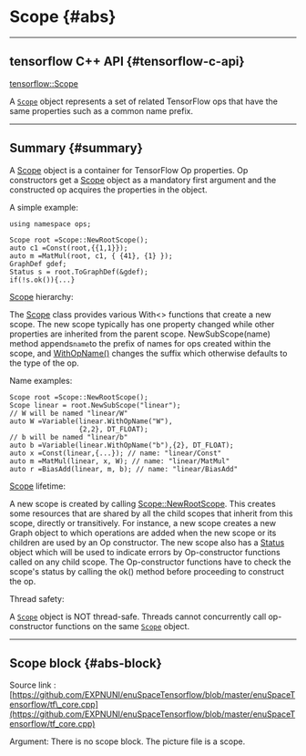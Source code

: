# Scope {#abs}

---

## tensorflow C++ API {#tensorflow-c-api}

[tensorflow::Scope](https://www.tensorflow.org/api_docs/cc/class/tensorflow/scope.html)

A [`Scope`](https://www.tensorflow.org/api_docs/cc/class/tensorflow/scope.html#classtensorflow_1_1_scope) object represents a set of related TensorFlow ops that have the same properties such as a common name prefix.

---

## Summary {#summary}

A [Scope](https://www.tensorflow.org/api_docs/cc/class/tensorflow/scope.html#classtensorflow_1_1_scope) object is a container for TensorFlow Op properties. Op constructors get a [Scope](https://www.tensorflow.org/api_docs/cc/class/tensorflow/scope.html#classtensorflow_1_1_scope) object as a mandatory first argument and the constructed op acquires the properties in the object.

A simple example:

```
using namespace ops;

Scope root =Scope::NewRootScope();
auto c1 =Const(root,{{1,1}});
auto m =MatMul(root, c1, { {41}, {1} });
GraphDef gdef;
Status s = root.ToGraphDef(&gdef);
if(!s.ok()){...}
```

[Scope](https://www.tensorflow.org/api_docs/cc/class/tensorflow/scope.html#classtensorflow_1_1_scope) hierarchy:

The [Scope](https://www.tensorflow.org/api_docs/cc/class/tensorflow/scope.html#classtensorflow_1_1_scope) class provides various With&lt;&gt; functions that create a new scope. The new scope typically has one property changed while other properties are inherited from the parent scope. NewSubScope\(name\) method appends`name`to the prefix of names for ops created within the scope, and [WithOpName\(\)](https://www.tensorflow.org/api_docs/cc/class/tensorflow/scope.html#classtensorflow_1_1_scope_1a726021aa3104fec02353e8713f1e5b63) changes the suffix which otherwise defaults to the type of the op.

Name examples:

```
Scope root =Scope::NewRootScope();
Scope linear = root.NewSubScope("linear");
// W will be named "linear/W"
auto W =Variable(linear.WithOpName("W"),
                 {2,2}, DT_FLOAT);
// b will be named "linear/b"
auto b =Variable(linear.WithOpName("b"),{2}, DT_FLOAT);
auto x =Const(linear,{...}); // name: "linear/Const"
auto m =MatMul(linear, x, W); // name: "linear/MatMul"
auto r =BiasAdd(linear, m, b); // name: "linear/BiasAdd"
```

[Scope](https://www.tensorflow.org/api_docs/cc/class/tensorflow/scope.html#classtensorflow_1_1_scope) lifetime:

A new scope is created by calling [Scope::NewRootScope](https://www.tensorflow.org/api_docs/cc/class/tensorflow/scope.html#classtensorflow_1_1_scope_1a2bd1e548f919654da8f57402f844326c). This creates some resources that are shared by all the child scopes that inherit from this scope, directly or transitively. For instance, a new scope creates a new Graph object to which operations are added when the new scope or its children are used by an Op constructor. The new scope also has a [Status](https://www.tensorflow.org/api_docs/cc/class/tensorflow/status.html#classtensorflow_1_1_status) object which will be used to indicate errors by Op-constructor functions called on any child scope. The Op-constructor functions have to check the scope's status by calling the ok\(\) method before proceeding to construct the op.

Thread safety:

A [`Scope`](https://www.tensorflow.org/api_docs/cc/class/tensorflow/scope.html#classtensorflow_1_1_scope) object is NOT thread-safe. Threads cannot concurrently call op-constructor functions on the same [`Scope`](https://www.tensorflow.org/api_docs/cc/class/tensorflow/scope.html#classtensorflow_1_1_scope) object.

---

## Scope block {#abs-block}

Source link :[https://github.com/EXPNUNI/enuSpaceTensorflow/blob/master/enuSpaceTensorflow/tf\_core.cpp](https://github.com/EXPNUNI/enuSpaceTensorflow/blob/master/enuSpaceTensorflow/tf_core.cpp)

Argument: There is no scope block. The picture file is a scope.

